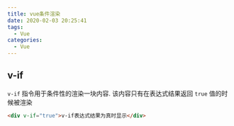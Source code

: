 ```yaml
---
title: vue条件渲染
date: 2020-02-03 20:25:41
tags:
  - Vue
categories:
  - Vue
---
```


## v-if

`v-if` 指令用于条件性的渲染一块内容. 该内容只有在表达式结果返回 `true` 值的时候被渲染

```html
<div v-if="true">v-if表达式结果为真时显示</div>
```

### <template> 元素

`<template>` 元素是 Vue 给我们提供的内置元素, 它不会显示在页面中  
如果我们要对多个元素使用`v-if`指令, 可以使用 `<template>` 元素包裹所有需要作用的元素

```html
<template v-if="true">
  <h3>title</h3>
  <p>...content</p>
</template>
```

### v-else

可以使用 `v-else` 指令来表示 `v-if` 的'else'块  
`v-else` 元素必须紧跟在带 `v-if` 或者 `v-else-if` 的元素后面, 否则它将不会被识别

```html
<div v-if="Math.random() > 0.5"></div>
<div v-else></div>
```

### v-else-if

`v-else-if`, 可以充当`v-if`的'else-if'块, 可以连续使用, 也必须紧跟在带`v-if`或者`v-else-if`元素之后

```html
<div v-if="type==='A'">A</div>
<div v-else-if="type==='B'">B</div>
<div v-else-if="type==='C'">C</div>
<div v-else="type==='D'">A</div>
```

### key

Vue 会尽可能高效的渲染元素, 通常会复用已有元素而不是从头开始渲染, 这么做会使 Vue 变得非常快  
但有时候, 我们并不希望使用此特性, Vue 为我们一种方式来表达不复用, 只需要添加一个具有唯一值的`key`属性即可

```vue
<template>
  <div class="hello">
    <template v-if="loginType">
      <label>Username</label>
      <input placeholder="Enter your username" key="username" />
    </template>
    <template v-else>
      <label>Email</label>
      <input placeholder="Enter your email address" key="pwd" />
    </template>
    <button @click="handle">toog</button>
  </div>
</template>

<script>
export default {
  name: 'HelloWorld',
  methods: {
    handle() {
      this.loginType = !this.loginType
    }
  },
  data() {
    return {
      loginType: true
    }
  }
}
</script>
```

## v-show

另一个根据条件展示元素的选项是`v-show`指令, 用法与`v-if`大致一样:

> v-show 不支持 <template> 元素, 也不支持 v-else

```html
<h1 v-show="true">Ginger</h1>
```

## v-if vs v-show

- v-if 是真正的条件渲染, 他会在切换过程中适当的将事件监听器和子组件适当地被销毁和重建
- v-if 是惰性的, 如果在初始渲染时条件为假, 元素便不会渲染, 只到条件第一次为真时, 才会开始渲染
- v-show 不管初始条件是什么, 元素总是会被渲染, 并且只是基于 CSS 进行切换

## v-if 与 v-show 一起使用

当`v-if`与`v-for`一起使用时, `v-for`具有比`v-if`更高的优先级

> 不推荐同时使用`v-if`和`v-else`
